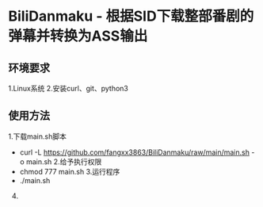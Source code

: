 # BiliDanmaku - 根据SID下载整部番剧的弹幕并转换为ASS输出
## 环境要求
1.Linux系统
2.安装curl、git、python3
## 使用方法
1.下载main.sh脚本
  - curl -L https://github.com/fangxx3863/BiliDanmaku/raw/main/main.sh -o main.sh
2.给予执行权限
  - chmod 777 main.sh
3.运行程序
  - ./main.sh
4.
